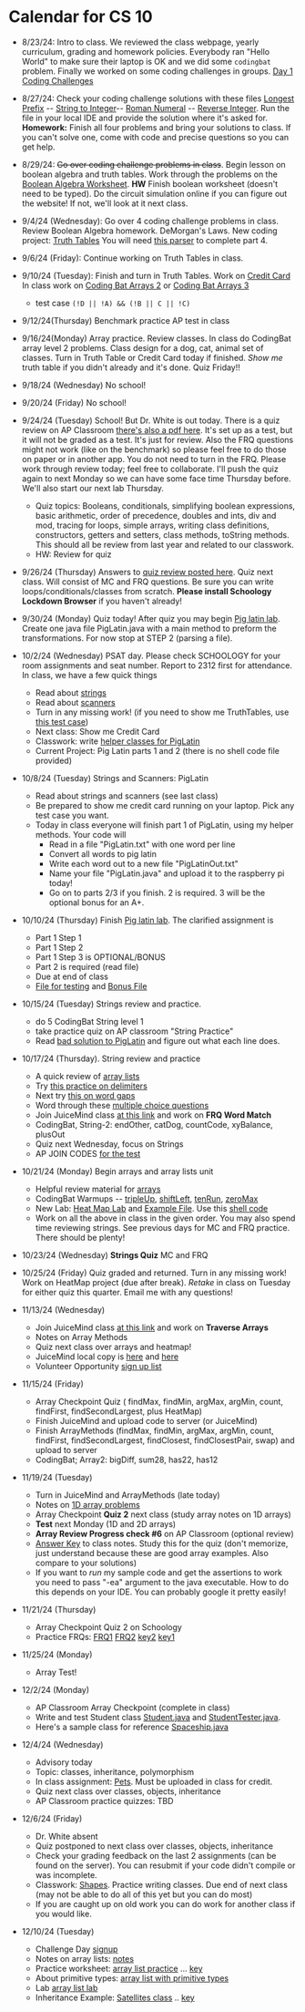# Calendar for CS 10


- 8/23/24: Intro to class. We reviewed the class webpage, yearly curriculum, grading and homework policies. Everybody ran "Hello World" to make sure their laptop is OK and we did some `codingbat` problem. Finally we worked on some coding challenges in groups. [Day 1 Coding Challenges](day01.md)

- 8/27/24: Check your coding challenge solutions with these files [Longest Prefix](../code/LongestPrefix.java) -- [String to Integer](../code/AtoIProblem.java)-- [Roman Numeral](../code/RomanToInt.java) -- [Reverse Integer](../code/ReverseInt.java). Run the file in your local IDE and provide the solution where it's asked for.
  **Homework:** Finish all four problems and bring your solutions to class. If you can't solve one, come with code and precise questions so you can get help.

- 8/29/24: ~~Go over coding challenge problems in class~~. Begin lesson on boolean algebra and truth tables. Work through the problems on the [Boolean Algebra Worksheet](./boolean.pdf). **HW** Finish boolean worksheet (doesn't need to be typed). Do the circuit simulation online if you can figure out the website! If not, we'll look at it next class.

- 9/4/24 (Wednesday): Go over 4 coding challenge problems in class. Review Boolean Algebra homework. DeMorgan's Laws. New coding project: [Truth Tables](../AP_shared/truth-tables.md) You will need [this parser](../code/BooleanExpressionParser.java) to complete part 4.

- 9/6/24 (Friday): Continue working on Truth Tables in class.

- 9/10/24 (Tuesday): Finish and turn in Truth Tables. Work on [Credit Card](../AP_shared/Credit_Card_Validation.pdf) In class work on [Coding Bat Arrays 2](https://codingbat.com/java/Array-2) or [Coding Bat Arrays 3](https://codingbat.com/java/Array-2)
  - test case `(!D || !A) && (!B || C || !C)`
- 9/12/24(Thursday) Benchmark practice AP test in class
- 9/16/24(Monday) Array practice. Review classes. In class do CodingBat array level 2 problems. Class design for a dog, cat, animal set of classes. Turn in Truth Table or Credit Card today if finished. *Show me* truth table if you didn't already and it's done. Quiz Friday!!
- 9/18/24 (Wednesday) No school!
- 9/20/24 (Friday) No school!
- 9/24/24 (Tuesday) School! But Dr. White is out today. There is a quiz review on AP Classroom [there's also a pdf here](../AP_shared/Quiz_Review_1.pdf). It's set up as a test, but it will not be graded as a test. It's just for review. Also the FRQ questions might not work (like on the benchmark) so please feel free to do those on paper or in another app. You do not need to turn in the FRQ. Please work through review today; feel free to collaborate. I'll push the quiz again to next Monday so we can have some face time Thursday before. We'll also start our next lab Thursday.
    - Quiz topics: Booleans, conditionals, simplifying boolean expressions, basic arithmetic, order of precedence, doubles and ints, div and mod, tracing for loops, simple arrays, writing class definitions, constructors, getters and setters, class methods, toString methods. This should all be review from last year and related to our classwork.
    - HW: Review for quiz
- 9/26/24 (Thursday) Answers to [quiz review posted here](../AP_shared/Review_1_key.pdf). Quiz next class. Will consist of MC and FRQ questions. Be sure you can write loops/conditionals/classes from scratch.
**Please install Schoology Lockdown Browser** if you haven't already!
- 9/30/24 (Monday) Quiz today! After quiz you may begin [Pig latin lab](../AP_shared/PigLatin-2024.pdf). Create one java file PigLatin.java with a main method to preform the transformations. For now stop at STEP 2 (parsing a file).

- 10/2/24 (Wednesday) PSAT day. Please check SCHOOLOGY for your room assignments and seat number. Report to 2312 first for attendance. In class, we have a few quick things
	- Read about [strings](../AP_shared/strings.md)
	- Read about [scanners](../AP_shared/scanners.md)
	- Turn in any missing work! (if you need to show me TruthTables, use [this test case](../AP_shared/true-check.md))
	- Next class: Show me Credit Card
	- Classwork: write [helper classes for PigLatin](../AP_shared/pig-helper.md)
	- Current Project: Pig Latin parts 1 and 2 (there is no shell code file provided)
- 10/8/24 (Tuesday) Strings and Scanners: PigLatin
	- Read about strings and scanners (see last class)
	- Be prepared to show me credit card running on your laptop. Pick any test case you want.
	- Today in class everyone will finish part 1 of PigLatin, using my helper methods. Your code will
		- Read in a file "PigLatin.txt" with one word per line
		- Convert all words to pig latin
		- Write each word out to a new file "PigLatinOut.txt"
		- Name your file "PigLatin.java" and upload it to the raspberry pi today!
		- Go on to parts 2/3 if you finish. 2 is required. 3 will be the optional bonus for an A+.
- 10/10/24 (Thursday) Finish [Pig latin lab](../AP_shared/PigLatin-2024.pdf). The clarified assignment is
	- Part 1 Step 1
	- Part 1 Step 2
	- Part 1 Step 3 is OPTIONAL/BONUS
	- Part 2 is required (read file)
	- Due at end of class
	- [File for testing](../AP_shared/PigLatin.txt) and [Bonus File](../AP_shared/PigLatinBonus.txt)
- 10/15/24 (Tuesday) Strings review and practice.
	- do 5 CodingBat String level 1
	- take practice quiz on AP classroom "String Practice"
	- Read [bad solution to PigLatin](../AP_shared/badpig.md) and figure out what each line does.
- 10/17/24 (Thursday). String review and practice
	- A quick review of [array lists](../AP_shared/ArrayListReview.md)
	- Try [this practice on delimiters](https://runestone.academy/ns/books/published/csawesome/Unit7-ArrayList/2019delimitersQ3a.html)
	- Next try [this on word gaps](https://runestone.academy/ns/books/published/csawesome/Unit7-ArrayList/2016freeresponseQ4A.html)
	- Word through these [multiple choice questions](https://runestone.academy/ns/books/published/csawesome/Unit2-Using-Objects/Exercises.html)
	- Join JuiceMind class [at this link](https://play.juicemind.com/joinTeam/AlmsaQ9ynDpIwIgwhGuM) and work on **FRQ Word Match**
	- CodingBat, String-2: endOther, catDog, countCode, xyBalance, plusOut
	- Quiz next Wednesday, focus on Strings
	- AP JOIN CODES [for the test](../AP_shared/apcodes.md)
- 10/21/24 (Monday) Begin arrays and array lists unit
  - Helpful review material for [arrays](../AP_shared/Unit_2/Array_Basics_Labs/Array_Review_Notes.docx)
  - CodingBat Warmups -- [tripleUp](https://codingbat.com/prob/p137874), [shiftLeft](https://codingbat.com/prob/p105031), [tenRun](https://codingbat.com/prob/p199484), [zeroMax](https://codingbat.com/prob/p187050)
  - New Lab: [Heat Map Lab](../AP_shared/Unit_2/Heat_Map/Heat_Map.pdf) and [Example File](../AP_shared/Unit_2/Heat_Map/Dispersion_Example.pdf). Use this [shell code](../AP_shared/Unit_2/Heat_Map/HeatMap.java)
  - Work on all the above in class in the given order. You may also spend time reviewing strings. See previous days for MC and FRQ practice. There should be plenty!
- 10/23/24 (Wednesday) **Strings Quiz** MC and FRQ
- 10/25/24 (Friday) Quiz graded and returned. Turn in any missing work! Work on HeatMap project (due after break). *Retake* in class on Tuesday for either quiz this quarter. Email me with any questions!
- 11/13/24 (Wednesday)
  - Join JuiceMind class [at this link](https://play.juicemind.com/joinTeam/AlmsaQ9ynDpIwIgwhGuM) and work on **Traverse Arrays**
  - Notes on Array Methods
  - Quiz next class over arrays and heatmap!
  - JuiceMind local copy is [here](../AP_shared/array-juice.txt) and [here](../AP_shared/ArrayMain.java)
  - Volunteer Opportunity [sign up list](../AP_shared/volunteer.md)
- 11/15/24 (Friday)
  - Array Checkpoint Quiz (	findMax, findMin, argMax, argMin, count, findFirst, findSecondLargest, plus HeatMap)
  - Finish JuiceMind and upload code to server (or JuiceMind)
  - Finish ArrayMethods (findMax, findMin, argMax, argMin, count, findFirst, findSecondLargest, findClosest, findClosestPair, swap) and upload to server
  - CodingBat; Array2: bigDiff, sum28, has22, has12
- 11/19/24 (Tuesday)
  - Turn in JuiceMind and ArrayMethods (late today)
  - Notes on [1D array problems](../AP_shared/arrays/array-practice-problems.pdf)
  - Array Checkpoint **Quiz 2** next class (study array notes on 1D arrays)
  - **Test** next Monday (1D and 2D arrays)
  - **Array Review Progress check #6** on AP Classroom (optional review)
  - [Answer Key](../AP_shared/arrays/ArrayPractice.java) to class notes. Study this for the quiz (don't memorize, just understand because these are good array examples. Also compare to your solutions)
  - If you want to *run* my sample code and get the assertions to work you need to pass "-ea" argument to the java executable. How to do this depends on your IDE. You can probably google it pretty easily!
- 11/21/24 (Thursday)
  - Array Checkpoint Quiz 2 on Schoology
  - Practice FRQs: [FRQ1](../AP_shared/arrays/frq1.md) [FRQ2](../AP_shared/arrays/frq2.md)  [key2](../AP_shared/arrays/frq2-key.md) [key1](../AP_shared/arrays/frq1-key.md)
- 11/25/24 (Monday)
	- Array Test!
- 12/2/24 (Monday)
  - AP Classroom Array Checkpoint (complete in class)
  - Write and test Student class [Student.java](../AP_shared/classes/Student.java) and [StudentTester.java](../AP_shared/classes/StudentTester.java).
  - Here's a sample class for reference [Spaceship.java](../AP_shared/classes/Spaceship.java)
- 12/4/24 (Wednesday)
	- Advisory today
	- Topic: classes, inheritance, polymorphism
	- In class assignment: [Pets](../AP_shared/classes/pets/pet-assignment.md). Must be uploaded in class for credit.
	- Quiz next class over classes, objects, inheritance
	- AP Classroom practice quizzes: TBD
- 12/6/24 (Friday)
  - Dr. White absent
  - Quiz postponed to next class over classes, objects, inheritance
  - Check your grading feedback on the last 2 assignments (can be found on the server). You can resubmit if your code didn't compile or was incomplete.
  - Classwork: [Shapes](../AP_shared/classes/shape-assignment.md). Practice writing classes. Due end  of next class (may not be able to do all of this yet but you can do most)
  - If you are caught up on old work you can do work for another class if you would like.
- 12/10/24 (Tuesday)
  - Challenge Day [signup](https://forms.gle/41PQSwBA4aKGom2w6)
  - Notes on array lists: [notes](../AP_shared/ArrayLists/arraylist-intro.md)
  - Practice worksheet: [array list practice](../AP_shared/ArrayLists/arraylist-practice.md) ... [key](../AP_shared/ArrayLists/array-list-practice-key.md)
  - About primitive types: [array list with primitive types](../AP_shared/ArrayLists/arraylist-primitives.md)
  - Lab [array list lab](../AP_shared/ArrayLists/arraylist-lab.md)
  - Inheritance Example: [Satellites class](../AP_shared/classes/Satellite.java) .. [key](../AP_shared/classes/satellites/output.txt)